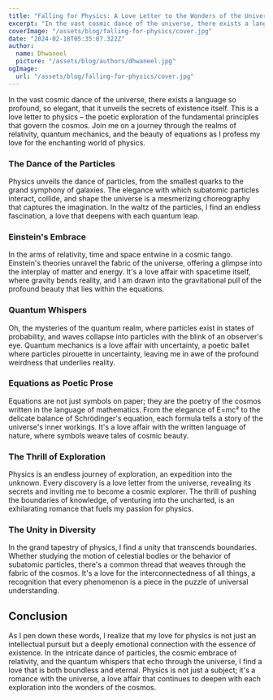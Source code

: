 ```yaml
---
title: "Falling for Physics: A Love Letter to the Wonders of the Universe"
excerpt: "In the vast cosmic dance of the universe, there exists a language so profound, so elegant, that it unveils the secrets of existence itself. This is a love letter to physics – the poetic exploration of the fundamental principles that govern the cosmos. Join me on a journey through the realms of relativity, quantum mechanics, and the beauty of equations as I profess my love for the enchanting world of physics."
coverImage: "/assets/blog/falling-for-physics/cover.jpg"
date: "2024-02-18T05:35:07.322Z"
author:
  name: Dhwaneel
  picture: "/assets/blog/authors/dhwaneel.jpg"
ogImage:
  url: "/assets/blog/falling-for-physics/cover.jpg"
---
```


In the vast cosmic dance of the universe, there exists a language so profound, so elegant, that it unveils the secrets of existence itself. This is a love letter to physics – the poetic exploration of the fundamental principles that govern the cosmos. Join me on a journey through the realms of relativity, quantum mechanics, and the beauty of equations as I profess my love for the enchanting world of physics.

### The Dance of the Particles
Physics unveils the dance of particles, from the smallest quarks to the grand symphony of galaxies. The elegance with which subatomic particles interact, collide, and shape the universe is a mesmerizing choreography that captures the imagination. In the waltz of the particles, I find an endless fascination, a love that deepens with each quantum leap.

### Einstein's Embrace
In the arms of relativity, time and space entwine in a cosmic tango. Einstein's theories unravel the fabric of the universe, offering a glimpse into the interplay of matter and energy. It's a love affair with spacetime itself, where gravity bends reality, and I am drawn into the gravitational pull of the profound beauty that lies within the equations.

### Quantum Whispers
Oh, the mysteries of the quantum realm, where particles exist in states of probability, and waves collapse into particles with the blink of an observer's eye. Quantum mechanics is a love affair with uncertainty, a poetic ballet where particles pirouette in uncertainty, leaving me in awe of the profound weirdness that underlies reality.

### Equations as Poetic Prose
Equations are not just symbols on paper; they are the poetry of the cosmos written in the language of mathematics. From the elegance of E=mc² to the delicate balance of Schrödinger's equation, each formula tells a story of the universe's inner workings. It's a love affair with the written language of nature, where symbols weave tales of cosmic beauty.

### The Thrill of Exploration
Physics is an endless journey of exploration, an expedition into the unknown. Every discovery is a love letter from the universe, revealing its secrets and inviting me to become a cosmic explorer. The thrill of pushing the boundaries of knowledge, of venturing into the uncharted, is an exhilarating romance that fuels my passion for physics.

### The Unity in Diversity
In the grand tapestry of physics, I find a unity that transcends boundaries. Whether studying the motion of celestial bodies or the behavior of subatomic particles, there's a common thread that weaves through the fabric of the cosmos. It's a love for the interconnectedness of all things, a recognition that every phenomenon is a piece in the puzzle of universal understanding.

## Conclusion
As I pen down these words, I realize that my love for physics is not just an intellectual pursuit but a deeply emotional connection with the essence of existence. In the intricate dance of particles, the cosmic embrace of relativity, and the quantum whispers that echo through the universe, I find a love that is both boundless and eternal. Physics is not just a subject; it's a romance with the universe, a love affair that continues to deepen with each exploration into the wonders of the cosmos.

